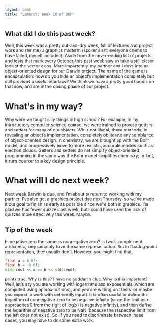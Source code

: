 ```yaml
---
layout: post
title: "Lamarck: Week 10 of OOP"
---
```


## What did I do this past week?
Well, this week was a pretty cut-and-dry week, full of lectures and project work and (for me) a graphics midterm (spoiler alert: everyone claims to have failed, myself included). Aside from the never-ending list of projects and tests that mark every October, this past week saw us take a still closer look at the vector class. More importantly, my partner and I dove into an object-oriented design for our Darwin project. The name of the game is encapsulation: how do you hide an object’s implementation completely but still provided a useful interface? We think we have a pretty good handle on that now, and are in the coding phase of our project. 

# What's in my way?
Why were we taught silly things in high school? For example, in my introductory computer science course, we were trained to provide getters and setters for many of our objects. While not illegal, these methods, in revealing an object’s implementation, completely obliterate any semblance of object-oriented design. In chemistry, we are brought up with the Bohr model, and progressively move to more realistic, accurate models such as electron clouds. Getters and setters do not simplify object-oriented programming in the same way the Bohr model simplifies chemistry; in fact, it runs counter to a key design principle. 

# What will I do next week?
Next week Darwin is due, and I’m about to return to working with my partner. I’ve also got a graphics project due next Thursday, so we’ve made it our goal to finish as early as possible since we’re both in graphics. I’m glad we had fewer quizzes last week, but I could have used the lack of quizzes more effectively this week. Maybe.

## Tip of the week
Is negative zero the same as nonnegative zero? In two’s complement arithmetic, they certainly have the same representation. But in floating-point representation, they usually don’t. However, you might find that,

```c++
float a = 0.0f;
float b = -0.0f;
std::cout << a == b << std::endl;
```

prints true. Why is this? I have no goddamn clue. Why is this important? Well, let’s say you are working with logarithms and exponentials (which are computed using approximations), and you are writing unit tests (or maybe you expect to work with unfriendly input). It is often useful to define the logarithm of nonnegative zero to be negative infinity (since the limit as x approaches 0 from the right of log(x) is negative infinity), and then define the logarithm of negative zero to be NaN (because the respective limit from the left does not exist). So, if you need to discriminate between these cases, you may have to do some extra work.
